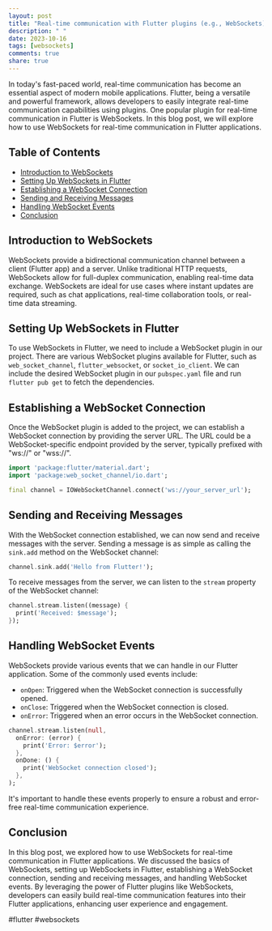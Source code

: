 ```yaml
---
layout: post
title: "Real-time communication with Flutter plugins (e.g., WebSockets)"
description: " "
date: 2023-10-16
tags: [websockets]
comments: true
share: true
---
```


In today's fast-paced world, real-time communication has become an essential aspect of modern mobile applications. Flutter, being a versatile and powerful framework, allows developers to easily integrate real-time communication capabilities using plugins. One popular plugin for real-time communication in Flutter is WebSockets. In this blog post, we will explore how to use WebSockets for real-time communication in Flutter applications.

## Table of Contents

- [Introduction to WebSockets](#introduction-to-websockets)
- [Setting Up WebSockets in Flutter](#setting-up-websockets-in-flutter)
- [Establishing a WebSocket Connection](#establishing-a-websocket-connection)
- [Sending and Receiving Messages](#sending-and-receiving-messages)
- [Handling WebSocket Events](#handling-websocket-events)
- [Conclusion](#conclusion)

## Introduction to WebSockets

WebSockets provide a bidirectional communication channel between a client (Flutter app) and a server. Unlike traditional HTTP requests, WebSockets allow for full-duplex communication, enabling real-time data exchange. WebSockets are ideal for use cases where instant updates are required, such as chat applications, real-time collaboration tools, or real-time data streaming.

## Setting Up WebSockets in Flutter

To use WebSockets in Flutter, we need to include a WebSocket plugin in our project. There are various WebSocket plugins available for Flutter, such as `web_socket_channel`, `flutter_websocket`, or `socket_io_client`. We can include the desired WebSocket plugin in our `pubspec.yaml` file and run `flutter pub get` to fetch the dependencies.

## Establishing a WebSocket Connection

Once the WebSocket plugin is added to the project, we can establish a WebSocket connection by providing the server URL. The URL could be a WebSocket-specific endpoint provided by the server, typically prefixed with "ws://" or "wss://".

```dart
import 'package:flutter/material.dart';
import 'package:web_socket_channel/io.dart';

final channel = IOWebSocketChannel.connect('ws://your_server_url');
```

## Sending and Receiving Messages

With the WebSocket connection established, we can now send and receive messages with the server. Sending a message is as simple as calling the `sink.add` method on the WebSocket channel:

```dart
channel.sink.add('Hello from Flutter!');
```

To receive messages from the server, we can listen to the `stream` property of the WebSocket channel:

```dart
channel.stream.listen((message) {
  print('Received: $message');
});
```

## Handling WebSocket Events

WebSockets provide various events that we can handle in our Flutter application. Some of the commonly used events include:

- `onOpen`: Triggered when the WebSocket connection is successfully opened.
- `onClose`: Triggered when the WebSocket connection is closed.
- `onError`: Triggered when an error occurs in the WebSocket connection.

```dart
channel.stream.listen(null,
  onError: (error) {
    print('Error: $error');
  },
  onDone: () {
    print('WebSocket connection closed');
  },
);
```

It's important to handle these events properly to ensure a robust and error-free real-time communication experience.

## Conclusion

In this blog post, we explored how to use WebSockets for real-time communication in Flutter applications. We discussed the basics of WebSockets, setting up WebSockets in Flutter, establishing a WebSocket connection, sending and receiving messages, and handling WebSocket events. By leveraging the power of Flutter plugins like WebSockets, developers can easily build real-time communication features into their Flutter applications, enhancing user experience and engagement.

#flutter #websockets